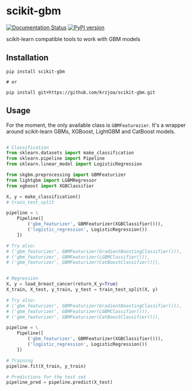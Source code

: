 # scikit-gbm

[![Documentation Status](https://readthedocs.org/projects/scikit-gbm/badge/?version=latest)](https://scikit-gbm.readthedocs.io/en/latest/?badge=latest)
[![PyPI version](https://badge.fury.io/py/scikit-gbm.svg)](https://badge.fury.io/py/scikit-gbm)

scikit-learn compatible tools to work with GBM models

## Installation

```
pip install scikit-gbm

# or 

pip install git+https://github.com/krzjoa/scikit-gbm.git
```

## Usage

For the moment, the only available class is `GBMFeaturezier`. It's a wrapper around
scikit-learn GBMs, XGBoost, LightGBM and CatBoost models. 

```python

# Classification
from sklearn.datasets import make_classification
from sklearn.pipeline import Pipeline
from sklearn.linear_model import LogisticRegression

from skgbm.preprocessing import GBMFeaturizer
from lightgbm import LGBMRegressor
from xgboost import XGBClassifier

X, y = make_classification()
# train_test_split

pipeline = \
    Pipeline([
        ('gbm_featurizer', GBMFeaturizer(XGBClassifier())),
        ('logistic_regression', LogisticRegression())
    ])

# Try also:
# ('gbm_featurizer', GBMFeaturizer(GradientBoostingClassifier())),
# ('gbm_featurizer', GBMFeaturizer(LGBMClassifier())),
# ('gbm_featurizer', GBMFeaturizer(CatBoostClassifier())),


# Regression
X, y = load_breast_cancer(return_X_y=True)
X_train, X_test, y_train, y_test = train_test_split(X, y)

# Try also:
# ('gbm_featurizer', GBMFeaturizer(GradientBoostingClassifier())),
# ('gbm_featurizer', GBMFeaturizer(LGBMClassifier())),
# ('gbm_featurizer', GBMFeaturizer(CatBoostClassifier())),

pipeline = \
    Pipeline([
        ('gbm_featurizer', GBMFeaturizer(XGBClassifier())),
        ('logistic_regression', LogisticRegression())
    ])

# Training
pipeline.fit(X_train, y_train)

# Predictions for the test set
pipeline_pred = pipeline.predict(X_test)


```
